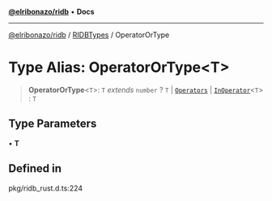 [**@elribonazo/ridb**](../../../README.md) • **Docs**

***

[@elribonazo/ridb](../../../README.md) / [RIDBTypes](../README.md) / OperatorOrType

# Type Alias: OperatorOrType\<T\>

> **OperatorOrType**\<`T`\>: `T` *extends* `number` ? `T` \| [`Operators`](Operators.md) \| [`InOperator`](InOperator.md)\<`T`\> : `T`

## Type Parameters

• **T**

## Defined in

pkg/ridb\_rust.d.ts:224
